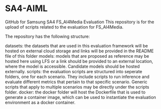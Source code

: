# SA4-AIML
GitHub for Samsung SA4 FS_AI4Media Evaluation
This repository is for the upload of scripts related to the evaluation for FS_AI4Media.

The repository has the following structure:

datasets: the datasets that are used in this evaluation framework will be hosted on external cloud storage and links will be provided in the README file of this folder
models: models that are proposed as reference may be hosted here using LFS or a link should be provided to an external location, where the model is accessible. Candidate models should be hosted externally.
scripts: the evaluation scripts are structured into seperate folders, one for each scenario. They include scripts to run inference and evaluate different metrics that pertain to that specific scenario. Generic scripts that apply to multiple scenarios may be directly under the scripts folder.
docker: the docker folder will host the Dockerfile that is used to generate a container image, which can be used to instantiate the evaluation environment as a docker container.
